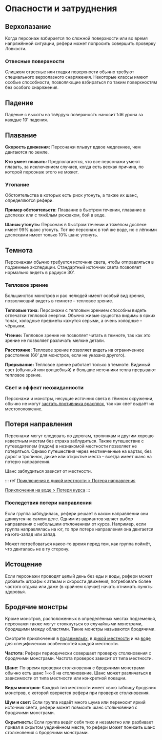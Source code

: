 # Опасности и затруднения

## Верхолазание

Когда персонаж взбирается по сложной поверхности или во время напряжённой ситуации, рефери может попросить совершить проверку Ловкости.

### Отвесные поверхности

Слишком отвесные или гладки поверхности обычно требуют специального верхолазного снаряжения. Некоторые классы имеют особые способности, позволяющие взбираться по таким поверхностям без особого снаряжения.

## Падение

Падение с высоты на твёрдую поверхность наносит 1d6 урона за каждые 10’ падения.

## Плавание

**Скорость движения:** Персонажи плывут вдвое медленнее, чем двигаются по земле.

**Кто умеет плавать:** Предполагается, что все персонажи умеют плавать, за исключением случаев, когда есть веская причина, по которой персонаж этого не может.

### Утопание

Обстоятельства в которых есть риск утонуть, а также их шанс, определяются рефери.

**Пример обстоятельств:** Плавание в быстром течении, плавание в доспехах или с тяжёлым рюкзаком, бой в воде.

**Шансы утонуть:** Персонаж в быстром течении и тяжёлом доспехе имеет 99% шанс утонуть. Тот же персонаж в той же воде, но с лёгкими доспехами имеет только 10% шанс утонуть.

## Темнота

Персонажам обычно требуется источник света, чтобы отправляться в подземные экспедиции. Стандартный источник света позволяет нормально видеть в радиусе 30’.

### Тепловое зрение

Большинство монстров и рас нелюдей имеют особый вид зрения, позволяющий видеть в темноте – тепловое зрение.

**Тепловые тона:** Персонажи с тепловым зрением способны видеть отпечатки тепловой энергии. Обычно живые существа видимы в ярких тонах, холодные предметы кажутся серыми, а очень холодные – чёрными.

**Чтение:** Тепловое зрение не позволяет читать в темноте, так как это зрение не позволяет различать мелкие детали.

**Расстояние:** Тепловое зрение позволяет видеть на ограниченное расстояние (60’ для монстров, если не указано другого).

**Прерывание:** Тепловое зрение работает только в темноте. Видимый свет (обычный или волшебный) и большие источники тепла прерывают тепловое зрение.

### Свет и эффект неожиданности

Персонажи и монстры, несущие источник света в тёмном окружении, обычно не могут [застать противника врасплох](/encounters/temp), так как свет выдаёт их местоположение.

## Потеря направления

Персонажи могут следовать по дорогам, тропинкам и другим хорошо известным местам без страха заблудиться. Также путешествие с путеводителем (гидом) в незнакомой местности позволяет не потеряться. Однако путешествия через неотмеченные на картах, без дорог и тропинок, дикие или открытые места – всегда имеет шанс на потерю направления.

Шанс заблудиться зависит от местности.

::: ref
[Приключения в дикой местности > Потеря направления](../adventuring/wilderness-adventuring.md#потеря-направления)

[Приключения на воде > Потеря курса](../adventuring/waterborne-adventuring.md#потеря-курса)
:::

### Последствия потери направления

Если группа заблудилась, рефери решает в каком направлении они движутся на самом деле. Одним из вариантов являет выбор направления с небольшим отклонением от курса. Например, если группа направлялась на юг, то при потере направления она двигается на юго-запад или запад.

Может потребоваться какое-то время перед тем, как группа поймёт, что двигалась не в ту сторону.

## Истощение

Если персонажи проводят целый день без еды и воды, рефери может добавить штрафы к атакам и скорости движения, потребовать более частого отдыха или даже (в крайнем случае) начать отнимать пункты здоровья.

## Бродячие монстры

Кроме монстров, расположенных в определённых местах подземелья, персонажи также могут столкнуться со случайными монстрами, бродящими между областями. Такие монстры называются бродячими.

Смотрите приключения в [подземельях](adventuring-dungeons.md), в [дикой местности](adventuring-wilderness.md) и на [воде](adventuring-waterborne.md) для специфических особенностей каждой местности.

**Частота:** Рефери периодически совершает проверку столкновения с бродячими монстрами. Частота проверок зависит от типа местности.

**Шанс:** По время проверки столкновения с бродячими монстрами обычно есть шанс 1-к-6 на столкновение. Шанс может различаться в зависимости от типа местности или конкретной локации.

**Виды монстров:** Каждый тип местности имеет свою таблицу бродячих монстров, с которой сверяется рефери при проверке столкновения.

**Шум и свет:** Если группа издаёт много шума или переносит яркий источник света, рефери может повысить шанс столкновения с бродячими монстрами.

**Скрытность:** Если группа ведёт себя тихо и незаметно или разбивает привал в скрытом уединённом месте, то рефери может понизить шанс столкновения с бродячими монстрами.

